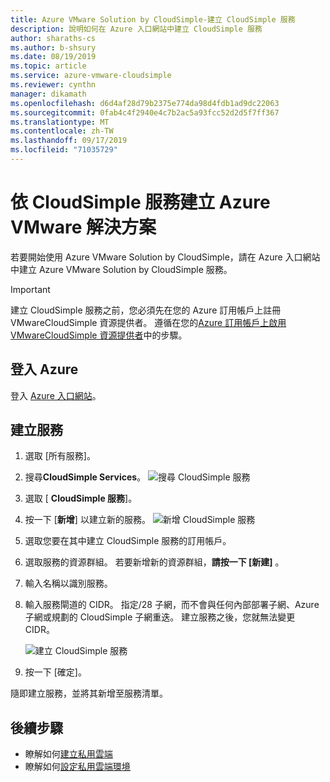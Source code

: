 ```yaml
---
title: Azure VMware Solution by CloudSimple-建立 CloudSimple 服務
description: 說明如何在 Azure 入口網站中建立 CloudSimple 服務
author: sharaths-cs
ms.author: b-shsury
ms.date: 08/19/2019
ms.topic: article
ms.service: azure-vmware-cloudsimple
ms.reviewer: cynthn
manager: dikamath
ms.openlocfilehash: d6d4af28d79b2375e774da98d4fdb1ad9dc22063
ms.sourcegitcommit: 0fab4c4f2940e4c7b2ac5a93fcc52d2d5f7ff367
ms.translationtype: MT
ms.contentlocale: zh-TW
ms.lasthandoff: 09/17/2019
ms.locfileid: "71035729"
---
```

# <a name="create-the-azure-vmware-solution-by-cloudsimple-service"></a>依 CloudSimple 服務建立 Azure VMware 解決方案

若要開始使用 Azure VMware Solution by CloudSimple，請在 Azure 入口網站中建立 Azure VMware Solution by CloudSimple 服務。

> [!IMPORTANT]
> 建立 CloudSimple 服務之前，您必須先在您的 Azure 訂用帳戶上註冊 VMwareCloudSimple 資源提供者。 遵循在您的[Azure 訂用帳戶上啟用 VMwareCloudSimple 資源提供者](enable-cloudsimple-service.md)中的步驟。

## <a name="sign-in-to-azure"></a>登入 Azure

登入 [Azure 入口網站](https://portal.azure.com)。

## <a name="create-the-service"></a>建立服務

1. 選取 [所有服務]。
2. 搜尋**CloudSimple Services**。
    ![搜尋 CloudSimple 服務](media/create-cloudsimple-service-search.png)
3. 選取 [ **CloudSimple 服務**]。
4. 按一下 [**新增**] 以建立新的服務。
    ![新增 CloudSimple 服務](media/create-cloudsimple-service-add.png)
5. 選取您要在其中建立 CloudSimple 服務的訂用帳戶。
6. 選取服務的資源群組。 若要新增新的資源群組，**請按一下 [新建]** 。
7. 輸入名稱以識別服務。
8. 輸入服務閘道的 CIDR。 指定/28 子網，而不會與任何內部部署子網、Azure 子網或規劃的 CloudSimple 子網重迭。 建立服務之後，您就無法變更 CIDR。

    ![建立 CloudSimple 服務](media/create-cloudsimple-service.png)
9. 按一下 [確定]。

隨即建立服務，並將其新增至服務清單。

## <a name="next-steps"></a>後續步驟

* 瞭解如何[建立私用雲端](create-private-cloud.md)
* 瞭解如何[設定私用雲端環境](quickstart-create-private-cloud.md)
